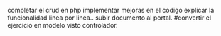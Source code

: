 completar el crud en php
implementar mejoras en el codigo
explicar la funcionalidad linea por linea..
subir documento al portal.
#convertir el ejercicio en modelo visto controlador.

